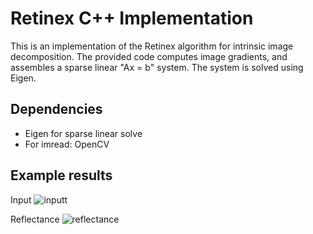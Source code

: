 # Retinex C++ Implementation

This is an implementation of the Retinex algorithm for
intrinsic image decomposition. The provided code computes
image gradients, and assembles a sparse linear "Ax = b" 
system. The system is solved using Eigen.

## Dependencies

 - Eigen for sparse linear solve
 - For imread: OpenCV

## Example results

Input
![inputt](https://raw.github.com/lmurmann/retinex/master/img/input.jpg)

Reflectance
![reflectance](https://raw.github.com/lmurmann/retinex/master/img/reflectance.jpg)
